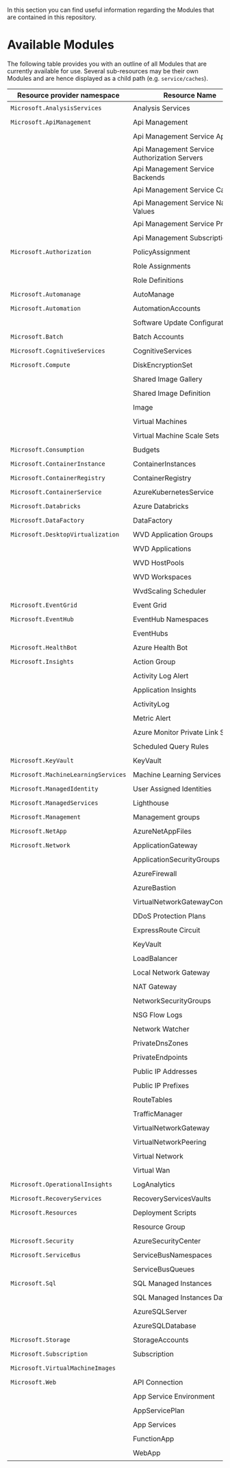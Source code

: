In this section you can find useful information regarding the Modules that are contained in this repository.

# Available Modules
The following table provides you with an outline of all Modules that are currently available for use. Several sub-resources may be their own Modules and are hence displayed as a child path (e.g. `service/caches`).

| Resource provider namespace | Resource Name | Azure service | ARM | Bicep |
| --------------------------- | ------------- | ------------- | --- | ----- |
| `Microsoft.AnalysisServices` |  Analysis Services |[servers](Microsoft.AnalysisServices/servers) | :heavy_check_mark: | |
| `Microsoft.ApiManagement` |  Api Management |[service](Microsoft.ApiManagement/service) | :heavy_check_mark: | |
| | Api Management Service Apis | [service/apis](Microsoft.ApiManagement/serviceResources/apis) | :heavy_check_mark: | |
| | Api Management Service Authorization Servers | [service/authorizationServers](Microsoft.ApiManagement/serviceResources/authorizationServers) | :heavy_check_mark: | |
| | Api Management Service Backends | [service/backends](Microsoft.ApiManagement/serviceResources/backends) | :heavy_check_mark: | |
| | Api Management Service Cache | [service/caches](Microsoft.ApiManagement/serviceResources/caches) | :heavy_check_mark: | |
| | Api Management Service Named Values | [service/namedValues](Microsoft.ApiManagement/serviceResources/namedValues) | :heavy_check_mark: | |
| | Api Management Service Products | [service/products](Microsoft.ApiManagement/serviceResources/products) | :heavy_check_mark: | |
| | Api Management Subscriptions | [service/subscriptions](Microsoft.ApiManagement/serviceResources/subscriptions) | :heavy_check_mark: | |
| `Microsoft.Authorization` |  PolicyAssignment |[policyAssignments](Microsoft.Authorization/policyAssignments) | :heavy_check_mark: | |
| |  Role Assignments |[roleAssignments](Microsoft.Authorization/roleAssignments) | :heavy_check_mark: | |
| |  Role Definitions |[roleDefinitions](Microsoft.Authorization/roleDefinitions) | :heavy_check_mark: | |
| `Microsoft.Automanage` |  AutoManage |[accounts](Microsoft.Automanage/accounts) | :heavy_check_mark: | |
| `Microsoft.Automation` |  AutomationAccounts |[automationAccounts](Microsoft.Automation/automationAccounts) | :heavy_check_mark: | |
| | Software Update Configuration | [automationAccounts/softwareUpdateConfigurations](Microsoft.Automation/automationAccountsResources/softwareUpdateConfigurations) | :heavy_check_mark: | |
| `Microsoft.Batch` |  Batch Accounts |[batchAccounts](Microsoft.Batch/batchAccounts) | :heavy_check_mark: | |
| `Microsoft.CognitiveServices` |  CognitiveServices |[accounts](Microsoft.CognitiveServices/accounts) | :heavy_check_mark: | |
| `Microsoft.Compute` |  DiskEncryptionSet |[diskEncryptionSets](Microsoft.Compute/diskEncryptionSets) | :heavy_check_mark: | |
| |  Shared Image Gallery |[galleries](Microsoft.Compute/galleries) | :heavy_check_mark: | :heavy_check_mark: |
| | Shared Image Definition | [galleries/images](Microsoft.Compute/galleriesResources/images) | :heavy_check_mark: | |
| |  Image |[images](Microsoft.Compute/images) | :heavy_check_mark: | |
| |  Virtual Machines |[virtualMachines](Microsoft.Compute/virtualMachines) | :heavy_check_mark: | |
| |  Virtual Machine Scale Sets |[virtualMachineScaleSets](Microsoft.Compute/virtualMachineScaleSets) | :heavy_check_mark: | |
| `Microsoft.Consumption` |  Budgets |[budgets](Microsoft.Consumption/budgets) | :heavy_check_mark: | |
| `Microsoft.ContainerInstance` |  ContainerInstances |[containerGroups](Microsoft.ContainerInstance/containerGroups) | :heavy_check_mark: | |
| `Microsoft.ContainerRegistry` |  ContainerRegistry |[registries](Microsoft.ContainerRegistry/registries) | :heavy_check_mark: | |
| `Microsoft.ContainerService` |  AzureKubernetesService |[managedClusters](Microsoft.ContainerService/managedClusters) | :heavy_check_mark: | |
| `Microsoft.Databricks` |  Azure Databricks |[workspaces](Microsoft.Databricks/workspaces) | :heavy_check_mark: | |
| `Microsoft.DataFactory` |  DataFactory |[factories](Microsoft.DataFactory/factories) | :heavy_check_mark: | |
| `Microsoft.DesktopVirtualization` |  WVD Application Groups |[applicationgroups](Microsoft.DesktopVirtualization/applicationgroups) | :heavy_check_mark: | |
| | WVD Applications | [applicationGroups/applications](Microsoft.DesktopVirtualization/applicationGroupsResources/applications) | :heavy_check_mark: | :heavy_check_mark: |
| |  WVD HostPools |[hostpools](Microsoft.DesktopVirtualization/hostpools) | :heavy_check_mark: | |
| |  WVD Workspaces |[workspaces](Microsoft.DesktopVirtualization/workspaces) | :heavy_check_mark: | |
| |  WvdScaling Scheduler |[wvdScalingScheduler](Microsoft.DesktopVirtualization/wvdScalingScheduler) | :heavy_check_mark: | |
| `Microsoft.EventGrid` |  Event Grid |[topics](Microsoft.EventGrid/topics) | :heavy_check_mark: | |
| `Microsoft.EventHub` |  EventHub Namespaces |[namespaces](Microsoft.EventHub/namespaces) | :heavy_check_mark: | |
| | EventHubs | [namespaces/eventhubs](Microsoft.EventHub/namespacesResources/eventhubs) | :heavy_check_mark: | |
| `Microsoft.HealthBot` |  Azure Health Bot |[healthBots](Microsoft.HealthBot/healthBots) | :heavy_check_mark: | |
| `Microsoft.Insights` |  Action Group |[actionGroups](Microsoft.Insights/actionGroups) | :heavy_check_mark: | |
| |  Activity Log Alert |[activityLogAlerts](Microsoft.Insights/activityLogAlerts) | :heavy_check_mark: | |
| |  Application Insights |[components](Microsoft.Insights/components) | :heavy_check_mark: | |
| |  ActivityLog |[diagnosticSettings](Microsoft.Insights/diagnosticSettings) | :heavy_check_mark: | |
| |  Metric Alert |[metricAlerts](Microsoft.Insights/metricAlerts) | :heavy_check_mark: | |
| |  Azure Monitor Private Link Scope |[privateLinkScopes](Microsoft.Insights/privateLinkScopes) | :heavy_check_mark: | |
| |  Scheduled Query Rules |[scheduledQueryRules](Microsoft.Insights/scheduledQueryRules) | :heavy_check_mark: | |
| `Microsoft.KeyVault` |  KeyVault |[vaults](Microsoft.KeyVault/vaults) | :heavy_check_mark: | |
| `Microsoft.MachineLearningServices` |  Machine Learning Services |[workspaces](Microsoft.MachineLearningServices/workspaces) | :heavy_check_mark: | |
| `Microsoft.ManagedIdentity` |  User Assigned Identities |[userAssignedIdentities](Microsoft.ManagedIdentity/userAssignedIdentities) | :heavy_check_mark: | |
| `Microsoft.ManagedServices` |  Lighthouse |[registrationDefinitions](Microsoft.ManagedServices/registrationDefinitions) | :heavy_check_mark: | |
| `Microsoft.Management` |  Management groups |[managementGroups](Microsoft.Management/managementGroups) | :heavy_check_mark: | |
| `Microsoft.NetApp` |  AzureNetAppFiles |[netAppAccounts](Microsoft.NetApp/netAppAccounts) | :heavy_check_mark: | |
| `Microsoft.Network` |  ApplicationGateway |[applicationGateways](Microsoft.Network/applicationGateways) | :heavy_check_mark: | |
| |  ApplicationSecurityGroups |[applicationSecurityGroups](Microsoft.Network/applicationSecurityGroups) | :heavy_check_mark: | |
| |  AzureFirewall |[azureFirewalls](Microsoft.Network/azureFirewalls) | :heavy_check_mark: | |
| |  AzureBastion |[bastionHosts](Microsoft.Network/bastionHosts) | :heavy_check_mark: | |
| |  VirtualNetworkGatewayConnection |[connections](Microsoft.Network/connections) | :heavy_check_mark: | |
| |  DDoS Protection Plans |[ddosProtectionPlans](Microsoft.Network/ddosProtectionPlans) | :heavy_check_mark: | |
| |  ExpressRoute Circuit |[expressRouteCircuits](Microsoft.Network/expressRouteCircuits) | :heavy_check_mark: | |
| |  KeyVault |[ipGroups](Microsoft.Network/ipGroups) | :heavy_check_mark: | |
| |  LoadBalancer |[loadBalancers](Microsoft.Network/loadBalancers) | :heavy_check_mark: | |
| |  Local Network Gateway |[localNetworkGateways](Microsoft.Network/localNetworkGateways) | :heavy_check_mark: | |
| |  NAT Gateway |[natGateways](Microsoft.Network/natGateways) | :heavy_check_mark: | |
| |  NetworkSecurityGroups |[networkSecurityGroups](Microsoft.Network/networkSecurityGroups) | :heavy_check_mark: | |
| |  NSG Flow Logs |[networkWatcherFlowLogs](Microsoft.Network/networkWatcherFlowLogs) | :heavy_check_mark: | |
| |  Network Watcher |[networkWatchers](Microsoft.Network/networkWatchers) | :heavy_check_mark: | |
| |  PrivateDnsZones |[privateDnsZones](Microsoft.Network/privateDnsZones) | :heavy_check_mark: | |
| |  PrivateEndpoints |[privateEndpoints](Microsoft.Network/privateEndpoints) | :heavy_check_mark: | |
| |  Public IP Addresses |[publicIPAddresses](Microsoft.Network/publicIPAddresses) | :heavy_check_mark: | |
| |  Public IP Prefixes |[publicIPPrefixes](Microsoft.Network/publicIPPrefixes) | :heavy_check_mark: | |
| |  RouteTables |[routeTables](Microsoft.Network/routeTables) | :heavy_check_mark: | |
| |  TrafficManager |[trafficmanagerprofiles](Microsoft.Network/trafficmanagerprofiles) | :heavy_check_mark: | |
| |  VirtualNetworkGateway |[virtualNetworkGateways](Microsoft.Network/virtualNetworkGateways) | :heavy_check_mark: | |
| |  VirtualNetworkPeering |[virtualNetworkPeerings](Microsoft.Network/virtualNetworkPeerings) | :heavy_check_mark: | |
| |  Virtual Network |[virtualNetworks](Microsoft.Network/virtualNetworks) | :heavy_check_mark: | |
| |  Virtual Wan |[virtualWans](Microsoft.Network/virtualWans) | :heavy_check_mark: | |
| `Microsoft.OperationalInsights` |  LogAnalytics |[workspaces](Microsoft.OperationalInsights/workspaces) | :heavy_check_mark: | |
| `Microsoft.RecoveryServices` |  RecoveryServicesVaults |[vaults](Microsoft.RecoveryServices/vaults) | :heavy_check_mark: | |
| `Microsoft.Resources` |  Deployment Scripts |[deploymentScripts](Microsoft.Resources/deploymentScripts) | :heavy_check_mark: | |
| |  Resource Group |[resourceGroups](Microsoft.Resources/resourceGroups) | :heavy_check_mark: | :heavy_check_mark: |
| `Microsoft.Security` |  AzureSecurityCenter |[azureSecurityCenter](Microsoft.Security/azureSecurityCenter) | :heavy_check_mark: | |
| `Microsoft.ServiceBus` |  ServiceBusNamespaces |[namespaces](Microsoft.ServiceBus/namespaces) | :heavy_check_mark: | |
| | ServiceBusQueues | [namespaces/queues](Microsoft.ServiceBus/namespacesResources/queues) | :heavy_check_mark: | |
| `Microsoft.Sql` |  SQL Managed Instances |[managedInstances](Microsoft.Sql/managedInstances) | :heavy_check_mark: | |
| | SQL Managed Instances Database | [managedInstances/databases](Microsoft.Sql/managedInstancesResources/databases) | :heavy_check_mark: | |
| |  AzureSQLServer |[servers](Microsoft.Sql/servers) | :heavy_check_mark: | |
| | AzureSQLDatabase | [servers/databases](Microsoft.Sql/serversResources/databases) | :heavy_check_mark: | |
| `Microsoft.Storage` |  StorageAccounts |[storageAccounts](Microsoft.Storage/storageAccounts) | :heavy_check_mark: | :heavy_check_mark: |
| `Microsoft.Subscription` |  Subscription |[aliases](Microsoft.Subscription/aliases) | :heavy_check_mark: | |
| `Microsoft.VirtualMachineImages` |  |[imageTemplates](Microsoft.VirtualMachineImages/imageTemplates) | :heavy_check_mark: | |
| `Microsoft.Web` |  API Connection |[connections](Microsoft.Web/connections) | :heavy_check_mark: | |
| |  App Service Environment |[hostingEnvironments](Microsoft.Web/hostingEnvironments) | :heavy_check_mark: | |
| |  AppServicePlan |[serverfarms](Microsoft.Web/serverfarms) | :heavy_check_mark: | |
| | App Services | [sites/appService](Microsoft.Web/sites/appService) | :heavy_check_mark: | |
| | FunctionApp | [sites/functionApp](Microsoft.Web/sites/functionApp) | :heavy_check_mark: | |
| | WebApp | [sites/webApp](Microsoft.Web/sites/webApp) | :heavy_check_mark: | |